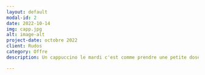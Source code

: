 ```yaml
---
layout: default
modal-id: 2
date: 2022-10-14
img: capp.jpg
alt: image-alt
project-date: octobre 2022
client: Rudos
category: Offre
description: Un cappuccino le mardi c'est comme prendre une petite dose de dimanche matin !!

---
```

